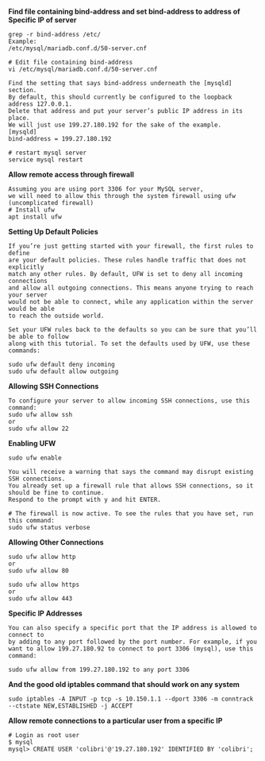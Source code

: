 **Find file containing bind-address and set bind-address to address of Specific IP of server**
```
grep -r bind-address /etc/
Example:
/etc/mysql/mariadb.conf.d/50-server.cnf

# Edit file containing bind-address
vi /etc/mysql/mariadb.conf.d/50-server.cnf

Find the setting that says bind-address underneath the [mysqld] section. 
By default, this should currently be configured to the loopback address 127.0.0.1. 
Delete that address and put your server’s public IP address in its place. 
We will just use 199.27.180.192 for the sake of the example. 
[mysqld]
bind-address = 199.27.180.192

# restart mysql server
service mysql restart
```

**Allow remote access through firewall**
```
Assuming you are using port 3306 for your MySQL server, 
we will need to allow this through the system firewall using ufw (uncomplicated firewall)
# Install ufw
apt install ufw
```

**Setting Up Default Policies**
```
If you’re just getting started with your firewall, the first rules to define 
are your default policies. These rules handle traffic that does not explicitly 
match any other rules. By default, UFW is set to deny all incoming connections 
and allow all outgoing connections. This means anyone trying to reach your server 
would not be able to connect, while any application within the server would be able 
to reach the outside world.

Set your UFW rules back to the defaults so you can be sure that you’ll be able to follow 
along with this tutorial. To set the defaults used by UFW, use these commands:

sudo ufw default deny incoming
sudo ufw default allow outgoing
```

**Allowing SSH Connections**
```
To configure your server to allow incoming SSH connections, use this command:
sudo ufw allow ssh
or
sudo ufw allow 22
```

**Enabling UFW**
```
sudo ufw enable

You will receive a warning that says the command may disrupt existing SSH connections. 
You already set up a firewall rule that allows SSH connections, so it should be fine to continue. 
Respond to the prompt with y and hit ENTER.

# The firewall is now active. To see the rules that you have set, run this command:
sudo ufw status verbose
```

**Allowing Other Connections**
```
sudo ufw allow http
or
sudo ufw allow 80

sudo ufw allow https
or
sudo ufw allow 443
```

**Specific IP Addresses**
```
You can also specify a specific port that the IP address is allowed to connect to 
by adding to any port followed by the port number. For example, if you want to allow 199.27.180.92 to connect to port 3306 (mysql), use this command:

sudo ufw allow from 199.27.180.192 to any port 3306
```

**And the good old iptables command that should work on any system**
```
sudo iptables -A INPUT -p tcp -s 10.150.1.1 --dport 3306 -m conntrack --ctstate NEW,ESTABLISHED -j ACCEPT
```

**Allow remote connections to a particular user from a specific IP**
```
# Login as root user
$ mysql
mysql> CREATE USER 'colibri'@'19.27.180.192' IDENTIFIED BY 'colibri';
```
